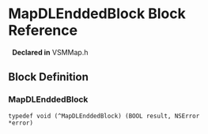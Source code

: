 # MapDLEnddedBlock Block Reference

&nbsp;&nbsp;**Declared in** VSMMap.h  

<a title="Block Definition" name="instance_methods"></a>
## Block Definition
### MapDLEnddedBlock

<code>typedef void (^MapDLEnddedBlock) (BOOL result, NSError *error)</code>


